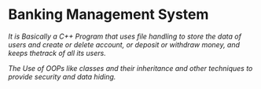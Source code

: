 # Banking Management System
*It is Basically a C++ Program that uses file handling to store the data of users and create or delete account, or deposit or withdraw money, and keeps thetrack of all its users.*

*The Use of OOPs like classes and their inheritance and other techniques to provide security and data hiding.*
